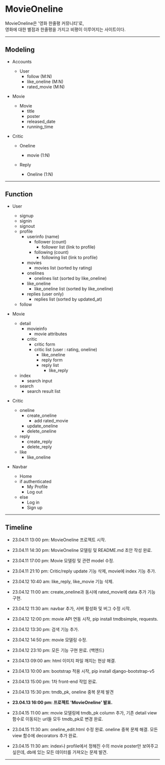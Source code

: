 # MovieOneline 

MovieOneline은 '영화 한줄평 커뮤니티'로,   
영화에 대한 별점과 한줄평을 가지고 비평이 이루어지는 사이트이다.


---


## Modeling

- Accounts
    - User
        - follow (M:N)
        - like_oneline (M:N)
        - rated_movie (M:N)

- Movie
    - Movie
        - title
        - poster
        - released_date
        - running_time

- Critic
    - Oneline
        - movie (1:N)

    - Reply
        - Oneline (1:N)

---

## Function

- User
    - signup
    - signin
    - signout
    - profile
        - userinfo (name)
            - follower (count)
                - follower list (link to profile)
            - following (count)
                - following list (link to profile)
        - movies
            - movies list (sorted by rating)
        - onelines
            - onelines list (sorted by like_oneline)
        - like_oneline 
            - like_oneline list (sorted by like_oneline)
        - replies (user only)
            - replies list (sorted by updated_at)
    - follow

- Movie
    - detail
        - movieinfo
            - movie attributes
        - critic
            - critic form
            - critic list (user : rating, oneline)
                - like_oneline
                - reply form
                - reply list
                    - like_reply
    - index
        - search input
    - search
        - search result list
        
- Critic
    - oneline
        - create_oneline
            - add rated_movie
        - update_oneline
        - delete_oneline
    - reply
        - create_reply
        - delete_reply
    - like
        - like_oneline

- Navbar
    - Home
    - if authenticated
        - My Profile
        - Log out
    - else
        - Log in
        - Sign up

                



---

## Timeline

- 23.04.11 13:00 pm: MovieOneline 프로젝트 시작.
- 23.04.11 14:30 pm: MovieOneline 모델링 및 README.md 초안 작성 완료.
- 23.04.11 17:00 pm: Movie 모델링 및 관련 model 수정.
- 23.04.11 21:10 pm: Critic/reply update 기능 삭제, movie에 index 기능 추가.

- 23.04.12 10:40 am: like_reply, like_movie 기능 삭제.
- 23.04.12 11:00 am: create_oneline과 동시에 rated_movie에 data 추가 기능 구현.
- 23.04.12 11:30 am: navbar 추가, 서버 활성화 및 버그 수정 시작.
- 23.04.12 12:00 pm: movie API 연동 시작, pip install tmdbsimple, requests.
- 23.04.12 13:30 pm: 검색 기능 추가.
- 23.04.12 14:50 pm: movie 모델링 수정. 
- 23.04.12 23:10 pm: 모든 기능 구현 완료. (백엔드)

- 23.04.13 09:00 am: html 이미지 파일 깨지는 현상 해결.
- 23.04.13 10:00 am: bootstrap 적용 시작, pip install django-bootstrap-v5
- 23.04.13 15:00 pm: 1차 front-end 작업 완료. 
- 23.04.13 15:30 pm: tmdb_pk, oneline 중복 문제 발견 
- **23.04.13 16:00 pm: 프로젝트 'MovieOneline' 발표.**

- 23.04.15 11:00 am: movie 모델링에 tmdb_pk column 추가, 기존 detail view 함수로 이동되는 url들 모두 tmdb_pk로 변경 완료. 
- 23.04.15 11:30 am: oneline_edit.html 수정 완료. oneline 중복 문제 해결. 모든 view 함수에 decorators 추가 완료.
- 23.04.15 11:30 am: index나 profile에서 정해진 수의 movie poster만 보여주고 싶은데, db에 있는 모든 데이터를 가져오는 문제 발견. 


---








